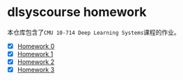 # dlsyscourse homework

本仓库包含了`CMU 10-714 Deep Learning Systems`课程的作业。

- [x] [Homework 0](https://github.com/dlsyscourse/hw0)
- [x] [Homework 1](https://github.com/dlsyscourse/hw1)
- [x] [Homework 2](https://github.com/dlsyscourse/hw2)
- [x] [Homework 3](https://github.com/dlsyscourse/hw3)
